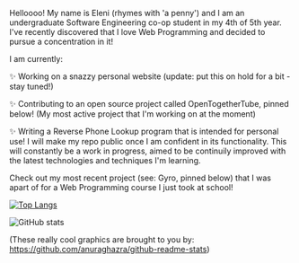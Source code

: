 <!--- ![Eleni's Logo](https://github.com/elenirotsides/My-Personal-Website/blob/dev/src/public/ER_logo.png?raw=true) --->

Helloooo! My name is Eleni (rhymes with 'a penny') and I am an undergraduate Software Engineering co-op student in my 4th of 5th year. I've recently discovered that I love Web Programming and decided to pursue a concentration in it! 

I am currently:

✨ Working on a snazzy personal website (update: put this on hold for a bit - stay tuned!)

✨ Contributing to an open source project called OpenTogetherTube, pinned below! (My most active project that I'm working on at the moment)

✨ Writing a Reverse Phone Lookup program that is intended for personal use! I will make my repo public once I am confident in its functionality. This will constantly be a work in progress, aimed to be continuily improved with the latest technologies and techniques I'm learning. 

Check out my most recent project (see: Gyro, pinned below) that I was apart of for a Web Programming course I just took at school!

[![Top Langs](https://github-readme-stats.vercel.app/api/top-langs/?username=elenirotsides&theme=dracula)](https://github.com/anuraghazra/github-readme-stats)

![GitHub stats](https://github-readme-stats.vercel.app/api?username=elenirotsides&theme=dracula&show_icons=true)  

(These really cool graphics are brought to you by: https://github.com/anuraghazra/github-readme-stats)
